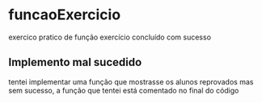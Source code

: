 # funcaoExercicio
 exercico pratico de função
 exercício concluído com sucesso
 
 ## Implemento mal sucedido
  tentei implementar uma função que mostrasse os alunos reprovados
  mas sem sucesso, a função que tentei está comentado no final do código
